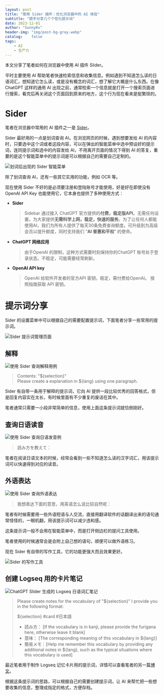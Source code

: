 ```yaml
---
layout: post
title: "使用 Sider 插件：优化浏览器中的 AI 体验"
subtitle: "顺手分享几个个性化提示词"
date: 2023-12-01
author: "SunnyRx"
header-img: "img/post-bg-gray.webp"
catalog:	false
tags:
    - AI
    - 生产力
---
```


本文分享了笔者如何在浏览器中使用 AI 插件 Slider。

平时主要使用 AI 帮助笔者快速检索信息和收集信息。例如遇到不知道怎么读的日语词汇，想知道它怎么读，或是没有概念的词汇，想了解它大概是什么东西。在像 ChatGPT 这样的通用 AI 出现之前，通常检索一个信息就是打开一个搜索页面进行搜索，看完后再关闭这个页面回到原来的地方，这个行为现在看来是挺繁琐的。

# Sider

笔者在浏览器中常用的 AI 插件之一是 [Sider](https://sider.ai/invited?c=b48d7b0964ecbf76126b669937bda089)。

Sider 最好用的一点是划词查询 AI。在浏览网页的时候，遇到想要发给 AI 的内容时，只要选中这个词或者这段内容，可以在弹出的智能菜单中选中预设好的提示词，连同提示词和选中的内容发给 AI，不用离开页面的情况下得到 AI 的答复，重要的是这个智能菜单中的提示词是可以根据自己的需要自己定制的。

![划词后出现的 Sider 智能菜单](https://raw.githubusercontent.com/SunnyRx/images/main/img/20231201212925.webp)

除了划词查询 AI，还有一些其它实用的功能，例如 OCR 等。

现在使用 Sider 不好的是必须要注册和登陆账号才能使用，好是好在即使没有 OpenAI API Key 也能使用它，它本身也提供了多种使用方式：

- **Sider**
    
    > Sidebar 通过接入 ChatGPT 官方提供的**付费，稳定版API**。无需任何设置，为大家提供**无需科学上网，稳定，快速的服务**。为了让任何人都能使用AI，我们为所有人提供了每天30条免费查询额度。可升级到为高级会员以提升额度，同时支持我们 “**AI 普惠和平权**” 的使命。

- **ChatGPT 网络应用**
    
    > 由于OpenAI 的限制，这种方式需要时刻保持你的ChatGPT 账号处于登录状态。不稳定，可能需要经常刷新。

- **OpenAI API key**
    
    > OpenAI 给软件开发者的官方API 密钥，稳定，需付费给OpenAI。 按照指南获取 API 密钥。


# 提示词分享

Sider 的设置菜单中可以根据自己的需要配置提示词，下面笔者分享一些常用的提示词。

![Sider 提示词管理页面](https://raw.githubusercontent.com/SunnyRx/images/main/img/20231201213539.webp)

## 解释

![使用 Sider 查询解释用例](https://raw.githubusercontent.com/SunnyRx/images/main/img/20231201215548.webp)

> Contents: "${selection}"  
> Please create a explanation in ${lang} using one paragraph.

Sider 有自带一条用于解释的提示词，它向 AI 提供一段比较优秀的回答格式，但是回复内容实在太长，有时候里面有不少重复的废话在其中。

笔者通常只需要一小段非常简单的信息，使用上面这条提示词就恰倒刚好。

## 查询日语读音

![使用 Sider 查询日语发音例](https://raw.githubusercontent.com/SunnyRx/images/main/img/20231201212156.webp)

> 読み方を教えて：

笔者在阅读日语文本的时候，经常会看到一些不知道怎么读的汉字词汇，用该提示词可以快速得到对应的读音。

## 外语表达

![使用 Sider 查询外语表达](https://raw.githubusercontent.com/SunnyRx/images/main/img/20231201214542.webp)

> 我想表达下面的意思，用英语怎么说比较自然呢：

笔者有时候需要用一些外语短语与人交流，直接用翻译软件的话翻译出来的语句通常怪怪的，一眼机翻，用该提示词可以减少违和感。

这条提示词一般不会用在智能菜单中，而是打开侧边栏的提问工具使用。

笔者使用的时候通常会是会附上自己想的语句，顺便可以做外语练习。

现在 Sider 有自带的写作工具，它的功能更强大而且效果更好。

![Sider 的写作工具](https://raw.githubusercontent.com/SunnyRx/images/main/img/20231201214114.webp)

## 创建 Logseq 用的卡片笔记

![ChatGPT Slider 生成的 Logseq 日语词汇笔记](https://raw.githubusercontent.com/SunnyRx/images/main/img/a8f1fb001cb292e5e2b58c755400790.webp)

> Please create notes for the vocabulary of "${selection}" I provide you in the following format:
> 
> ${selection} #card #日本語
> - 読み方： [If the vocabulary is in kanji, please provide the furigana here, otherwise leave it blank]
> - 意味： [The corresponding meaning of this vocabulary in ${lang}]
> - 簡易メモ：[Help me remember this vocabulary by providing any additional notes in ${lang}, such as the typical situations where this vocabulary is used]

最近笔者用于制作 Logseq 记忆卡片用的提示词，详情可以查看笔者的另一篇[博文](https://sunnyrx.com/2023/11/25/2023-11-25-2023-11-25-Create-A-Logseq-Memo-Prompt/)。

根据这条提示词的思路，可以根据自己的需要创建提示词，让 AI 来帮忙把一些想要收集的信息，整理成指定的格式，方便存档。
